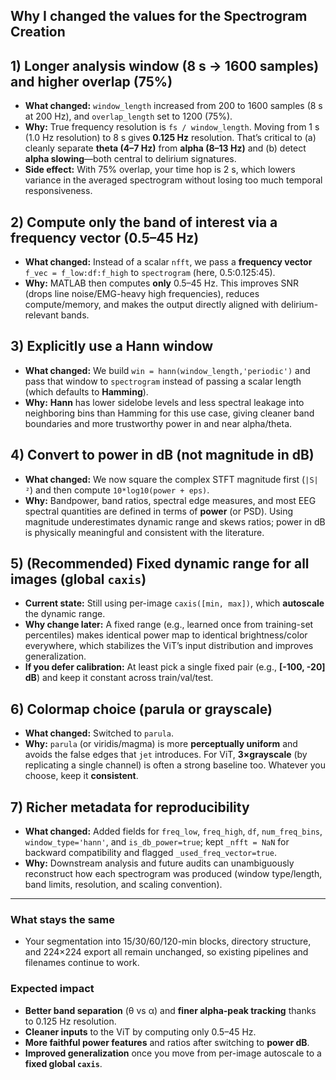 ## Why I changed the values for the Spectrogram Creation


## 1) Longer analysis window (8 s → 1600 samples) and higher overlap (75%)

* **What changed:** `window_length` increased from 200 to 1600 samples (8 s at 200 Hz), and `overlap_length` set to 1200 (75%).
* **Why:** True frequency resolution is `fs / window_length`. Moving from 1 s (1.0 Hz resolution) to 8 s gives **0.125 Hz** resolution. That’s critical to (a) cleanly separate **theta (4–7 Hz)** from **alpha (8–13 Hz)** and (b) detect **alpha slowing**—both central to delirium signatures.
* **Side effect:** With 75% overlap, your time hop is 2 s, which lowers variance in the averaged spectrogram without losing too much temporal responsiveness.

## 2) Compute only the band of interest via a frequency vector (0.5–45 Hz)

* **What changed:** Instead of a scalar `nfft`, we pass a **frequency vector** `f_vec = f_low:df:f_high` to `spectrogram` (here, 0.5:0.125:45).
* **Why:** MATLAB then computes **only** 0.5–45 Hz. This improves SNR (drops line noise/EMG-heavy high frequencies), reduces compute/memory, and makes the output directly aligned with delirium-relevant bands.

## 3) Explicitly use a **Hann** window

* **What changed:** We build `win = hann(window_length,'periodic')` and pass that window to `spectrogram` instead of passing a scalar length (which defaults to **Hamming**).
* **Why:** **Hann** has lower sidelobe levels and less spectral leakage into neighboring bins than Hamming for this use case, giving cleaner band boundaries and more trustworthy power in and near alpha/theta.

## 4) Convert to **power in dB** (not magnitude in dB)

* **What changed:** We now square the complex STFT magnitude first (`|S|²`) and then compute `10*log10(power + eps)`.
* **Why:** Bandpower, band ratios, spectral edge measures, and most EEG spectral quantities are defined in terms of **power** (or PSD). Using magnitude underestimates dynamic range and skews ratios; power in dB is physically meaningful and consistent with the literature.

## 5) (Recommended) Fixed dynamic range for all images (global `caxis`)

* **Current state:** Still using per-image `caxis([min, max])`, which **autoscale** the dynamic range.
* **Why change later:** A fixed range (e.g., learned once from training-set percentiles) makes identical power map to identical brightness/color everywhere, which stabilizes the ViT’s input distribution and improves generalization.
* **If you defer calibration:** At least pick a single fixed pair (e.g., **\[-100, -20] dB**) and keep it constant across train/val/test.

## 6) Colormap choice (parula or grayscale)

* **What changed:** Switched to `parula`.
* **Why:** `parula` (or viridis/magma) is more **perceptually uniform** and avoids the false edges that `jet` introduces. For ViT, **3×grayscale** (by replicating a single channel) is often a strong baseline too. Whatever you choose, keep it **consistent**.

## 7) Richer metadata for reproducibility

* **What changed:** Added fields for `freq_low`, `freq_high`, `df`, `num_freq_bins`, `window_type='hann'`, and `is_db_power=true`; kept `_nfft = NaN` for backward compatibility and flagged `_used_freq_vector=true`.
* **Why:** Downstream analysis and future audits can unambiguously reconstruct how each spectrogram was produced (window type/length, band limits, resolution, and scaling convention).

---

### What stays the same

* Your segmentation into 15/30/60/120-min blocks, directory structure, and 224×224 export all remain unchanged, so existing pipelines and filenames continue to work.

### Expected impact

* **Better band separation** (θ vs α) and **finer alpha-peak tracking** thanks to 0.125 Hz resolution.
* **Cleaner inputs** to the ViT by computing only 0.5–45 Hz.
* **More faithful power features** and ratios after switching to **power dB**.
* **Improved generalization** once you move from per-image autoscale to a **fixed global `caxis`**.
